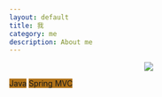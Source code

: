 ```yaml
---
layout: default
title: 我
category: me
description: About me
---
```


<div style="text-align: center">
<img src='http://ronnie.wang/images/techstack-white.png'>
</div>

<span class="tech-bar" style="width:95%; background-color:#b07219;">Java</span>
<span class="tech-bar" style="width:85%; background-color:#b07219;">Spring MVC</span>